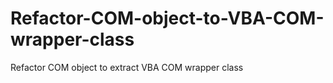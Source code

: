 # Refactor-COM-object-to-VBA-COM-wrapper-class
Refactor COM object to extract VBA COM wrapper class
